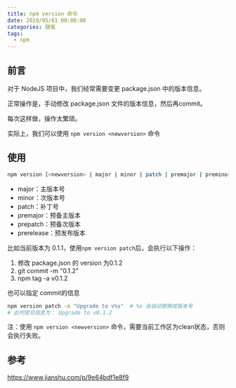 ```yaml
---
title: npm version 命令
date: 2019/05/01 00:00:00
categories: 随笔
tags: 
  - npm
---
```


## 前言

对于 NodeJS 项目中，我们经常需要变更 package.json 中的版本信息。

正常操作是，手动修改 package.json 文件的版本信息，然后再commit。

每次这样做，操作太繁琐。

实际上，我们可以使用 `npm version <newversion>` 命令

<!-- more -->

## 使用

```bash
npm version [<newversion> | major | minor | patch | premajor | preminor | prepatch | prerelease | from-git]
```
- major：主版本号
- minor：次版本号
- patch：补丁号
- premajor：预备主版本
- prepatch：预备次版本
- prerelease：预发布版本

比如当前版本为 0.1.1，使用`npm version patch`后，会执行以下操作：

1. 修改 package.json 的 version 为0.1.2
2. git commit -m "0.1.2"
3. npm tag -a v0.1.2

也可以指定 commit的信息
```bash
npm version patch -m "Upgrade to v%s"  # %s 会自动替换成版本号
# 此时提交信息为： Upgrade to v0.1.2
```

注：使用 `npm version <newversion>` 命令，需要当前工作区为clean状态，否则会执行失败。

## 参考

https://www.jianshu.com/p/9e64bdf1e8f9